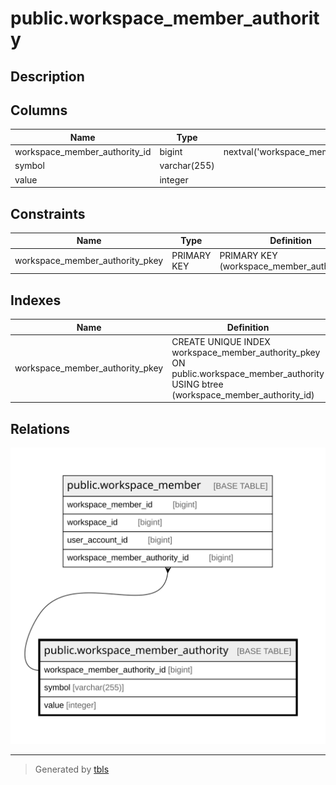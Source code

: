 # public.workspace_member_authority

## Description

## Columns

| Name                          | Type         | Default                                                                           | Nullable | Children                                              | Parents | Comment |
| ----------------------------- | ------------ | --------------------------------------------------------------------------------- | -------- | ----------------------------------------------------- | ------- | ------- |
| workspace_member_authority_id | bigint       | nextval('workspace_member_authority_workspace_member_authority_id_seq'::regclass) | false    | [public.workspace_member](public.workspace_member.md) |         |         |
| symbol                        | varchar(255) |                                                                                   | false    |                                                       |         |         |
| value                         | integer      |                                                                                   | false    |                                                       |         |         |

## Constraints

| Name                            | Type        | Definition                                  |
| ------------------------------- | ----------- | ------------------------------------------- |
| workspace_member_authority_pkey | PRIMARY KEY | PRIMARY KEY (workspace_member_authority_id) |

## Indexes

| Name                            | Definition                                                                                                                           |
| ------------------------------- | ------------------------------------------------------------------------------------------------------------------------------------ |
| workspace_member_authority_pkey | CREATE UNIQUE INDEX workspace_member_authority_pkey ON public.workspace_member_authority USING btree (workspace_member_authority_id) |

## Relations

![er](public.workspace_member_authority.svg)

---

> Generated by [tbls](https://github.com/k1LoW/tbls)
